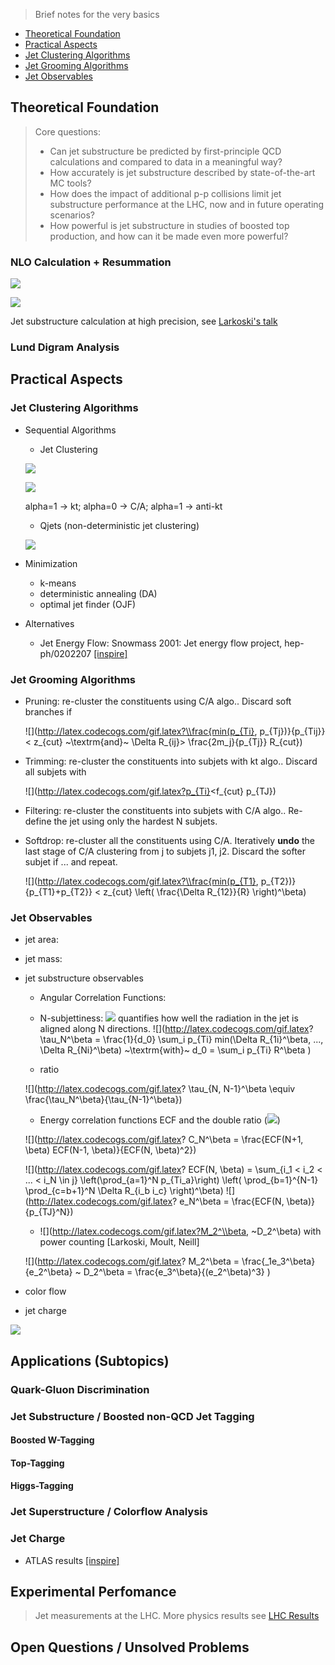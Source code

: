 >Brief notes for the very basics

* [Theoretical Foundation](#theoretical-foundation)
* [Practical Aspects](#practical-aspects)
 * [Jet Clustering Algorithms](#jet-clustering-algorithms)
 * [Jet Grooming Algorithms](#jet-grooming-algorithms)
 * [Jet Observables](#jet-observables)


## Theoretical Foundation
>Core questions:
>* Can jet substructure be predicted by first-principle QCD calculations and compared to data in a meaningful way?
>* How accurately is jet substructure described by state-of-the-art MC tools?
>* How does the impact of additional p-p collisions limit jet substructure performance at the LHC, now and in future operating scenarios?
>* How powerful is jet substructure in studies of boosted top production, and how can it be made even more powerful?

### NLO Calculation + Resummation 

![](http://latex.codecogs.com/gif.latex?\sigma(v)=\sigma_0~g(\alpha_s)e^\beta)

![](http://latex.codecogs.com/gif.latex?\beta=L~g_1(\alpha_s~L)+g_2(\alpha_s~L)+\alpha_s~g_3(\alpha_s~L)+..)

Jet substructure calculation at high precision, see [Larkoski's talk](https://indico.cern.ch/event/439039/contributions/2194580/attachments/1310623/1961016/BOOST_2016_Larkoski.pdf)


### Lund Digram Analysis

## Practical Aspects

### Jet Clustering Algorithms
* Sequential Algorithms
  * Jet Clustering 

  ![](http://latex.codecogs.com/gif.latex?d_{ij}=min(p_{Ti}^{2\alpha},p_{Tj}^{2\alpha})\frac{\Delta~R_{ij}^2}{R^2})
  
  ![](http://latex.codecogs.com/gif.latex?d_{iB}=p_{Ti}^2)

  alpha=1 ->  kt; alpha=0 -> C/A; alpha=1 -> anti-kt

  * Qjets (non-deterministic jet clustering) 

  ![](http://latex.codecogs.com/gif.latex?P_{ij}\propto~e^{-\alpha(d_{ij}-d_{min})/d_{min}})

* Minimization
  * k-means
  * deterministic annealing (DA)
  * optimal jet finder (OJF)
  
* Alternatives
  * Jet Energy Flow: Snowmass 2001: Jet energy flow project, hep-ph/0202207 [[inspire]](http://inspirehep.net/record/583276)

### Jet Grooming Algorithms
* Pruning: re-cluster the constituents using C/A algo.. Discard soft branches if
  
  ![](http://latex.codecogs.com/gif.latex?\\frac{min(p_{Ti}, p_{Tj})}{p_{Tij}} < z_{cut} ~\\textrm{and}~
  \\Delta R_{ij}> \\frac{2m_j}{p_{Tj}} R_{cut}) 
  
* Trimming: re-cluster the constituents into subjets with kt algo.. Discard all subjets with

  ![](http://latex.codecogs.com/gif.latex?p_{Ti}<f_{cut} p_{TJ})
  
* Filtering: re-cluster the constituents into subjets with C/A algo.. Re-define the jet using only the hardest N subjets.

* Softdrop: re-cluster all the constituents using C/A. Iteratively **undo** the last stage of C/A clustering from j to subjets j1, j2. Discard the softer subjet if ... and repeat.

  ![](http://latex.codecogs.com/gif.latex?\\frac{min(p_{T1}, p_{T2})}{p_{T1}+p_{T2}} < z_{cut}
\\left( \\frac{\\Delta R_{12}}{R} \\right)^\\beta)

### Jet Observables
* jet area:
* jet mass: 
* jet substructure observables
  * Angular Correlation Functions: 
  * N-subjettiness:  ![](http://latex.codecogs.com/gif.latex?\\tau_N^\\beta) quantifies how well the radiation in the jet is aligned along N directions.
   ![](http://latex.codecogs.com/gif.latex?
   \\tau_N^\\beta = \\frac{1}{d_0} \\sum_i p_{Ti} min(\\Delta R_{1i}^\\beta, ..., \\Delta R_{Ni}^\\beta)
   ~\\textrm{with}~ 
   d_0 = \\sum_i p_{Ti} R^\\beta
   )

  * ratio 
  
  ![](http://latex.codecogs.com/gif.latex? \\tau_{N, N-1}^\\beta \\equiv \\frac{\\tau_N^\\beta}{\\tau_{N-1}^\\beta})
  
  * Energy correlation functions ECF and the double ratio (![](http://latex.codecogs.com/gif.latex?C_N^\\beta))
  
  ![](http://latex.codecogs.com/gif.latex?
   C_N^\\beta = \\frac{ECF(N+1, \\beta) ECF(N-1, \\beta)}{ECF(N, \\beta)^2})
   
   ![](http://latex.codecogs.com/gif.latex?
   ECF(N, \\beta) = \\sum_{i_1 < i_2 < ... < i_N \\in j} \\left(\\prod_{a=1}^N p_{Ti_a}\\right)
   \\left( \\prod_{b=1}^{N-1} \\prod_{c=b+1}^N \\Delta R_{i_b i_c} \\right)^\\beta)
   ![](http://latex.codecogs.com/gif.latex?
   e_N^\\beta = \\frac{ECF(N, \\beta)}{p_{TJ}^N})
  
  *  ![](http://latex.codecogs.com/gif.latex?M_2^\\beta, ~D_2^\\beta) with power counting [Larkoski, Moult, Neill]
  
  ![](http://latex.codecogs.com/gif.latex?
  M_2^\\beta = \\frac{_1e_3^\\beta}{e_2^\\beta} ~ D_2^\\beta = \\frac{e_3^\\beta}{(e_2^\\beta)^3}
  )
* color flow
* jet charge

![](http://latex.codecogs.com/gif.latex?Q_j=\frac{1}{p_{Tj}^\kappa}\sum_{i\in~T}q_i\times(p_T^i)^\kappa)

## Applications (Subtopics)
### Quark-Gluon Discrimination

### Jet Substructure / Boosted non-QCD Jet Tagging
#### Boosted W-Tagging

#### Top-Tagging

#### Higgs-Tagging

### Jet Superstructure / Colorflow Analysis

### Jet Charge
* ATLAS results [[inspire]](http://inspirehep.net/record/1313120) 

## Experimental Perfomance
>Jet measurements at the LHC. More physics results see [LHC Results](./lhc-results.md)

## Open Questions / Unsolved Problems

